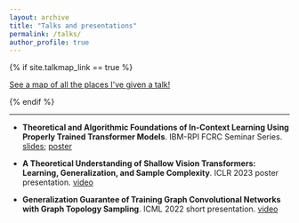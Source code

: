 ```yaml
---
layout: archive
title: "Talks and presentations"
permalink: /talks/
author_profile: true
---
```


{% if site.talkmap_link == true %}

<p style="text-decoration:underline;"><a href="/talkmap.html">See a map of all the places I've given a talk!</a></p>

{% endif %}

------


* **Theoretical and Algorithmic Foundations of In-Context Learning Using Properly Trained Transformer Models**. IBM-RPI FCRC Seminar Series. [slides](https://lohek330.github.io/lihongkang.github.io/files/icl_ibm_slides.pdf); [poster](https://lohek330.github.io/lihongkang.github.io/files/icl_ibm_poster.pdf) 

*  **A Theoretical Understanding of Shallow Vision Transformers: Learning, Generalization, and Sample Complexity**. ICLR 2023 poster presentation. [video](https://iclr.cc/virtual/2023/poster/11387)

*  **Generalization Guarantee of Training Graph Convolutional Networks with Graph Topology Sampling**. ICML 2022 short presentation. [video](https://icml.cc/virtual/2022/spotlight/16764)

<!---
{% for post in site.talks reversed %}
  {% include archive-single-talk.html %}
{% endfor %}
-->
